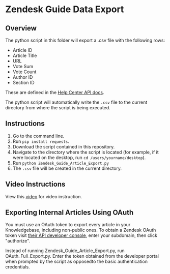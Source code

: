 # Zendesk Guide Data Export

## Overview
The python script in this folder will export a .csv file with the following rows:
* Article ID
* Article Title
* URL
* Vote Sum
* Vote Count
* Author ID
* Section ID

These are defined in the [Help Center API docs](https://developer.zendesk.com/rest_api/docs/help_center/articles).

The python script will automatically write the `.csv` file to the current directory from where the script is being executed.

## Instructions 

1. Go to the command line.
2. Run `pip install requests`.
3. Download the script contained in this repository.
5. Navigate to the directory where the script is located (for example, if it were located on the desktop, run `cd /users/yourname/desktop`).
6. Run `python Zendesk_Guide_Article_Export.py` 
7. The `.csv` file will be created in the current directory.


## Video Instructions
View this [video](https://youtu.be/nGYQwV-kpyE) for video instruction.


## Exporting Internal Articles Using OAuth
You must use an OAuth token to export every article in your Knowledgebase, including non-public ones. To obtain a Zendesk OAuth token visit [their API developer console](https://developer.zendesk.com/requests/new), enter your subdomain, then click "authorize". 

Instead of running Zendesk_Guide_Article_Export.py, run OAuth_Full_Export.py. Enter the token obtained from the developer portal when prompted by the script as opposedto the basic authentication credentials. 
